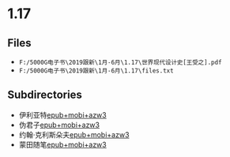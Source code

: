 # 1.17

## Files

- `F:/5000G电子书\2019跟新\1月-6月\1.17\世界现代设计史[王受之].pdf`
- `F:/5000G电子书\2019跟新\1月-6月\1.17\files.txt`

## Subdirectories

- 伊利亚特[epub+mobi+azw3](分享QQ群：473971899)
- 伪君子[epub+mobi+azw3](分享QQ群：473971899)
- 约翰·克利斯朵夫[epub+mobi+azw3](分享QQ群：473971899)
- 蒙田随笔[epub+mobi+azw3](分享QQ群：473971899)
